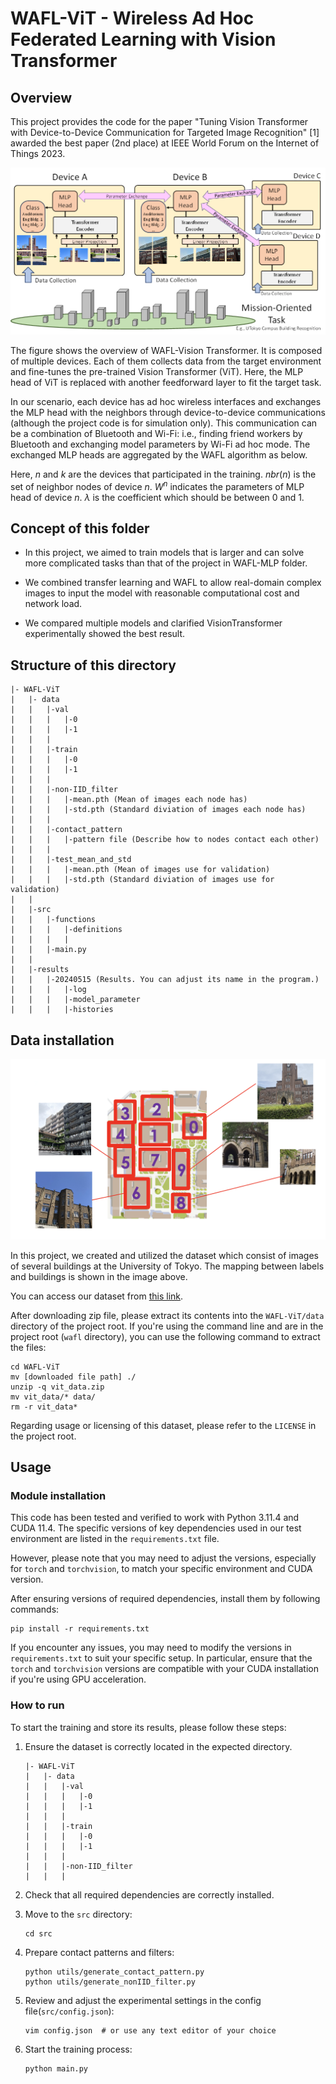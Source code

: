 # WAFL-ViT - Wireless Ad Hoc Federated Learning with Vision Transformer

## Overview

This project provides the code for the paper "Tuning Vision Transformer with Device-to-Device Communication for Targeted Image Recognition" \[1\] awarded the best paper (2nd place) at IEEE World Forum on the Internet of Things 2023.

![Architecture](./assets/architecture.png)

The figure shows the overview of WAFL-Vision Transformer. It is composed of multiple devices. Each of them collects data from the target environment and fine-tunes the pre-trained Vision Transformer (ViT). Here, the MLP head of ViT is replaced with another feedforward layer to fit the target task.

In our scenario, each device has ad hoc wireless interfaces and exchanges the MLP head with the neighbors through device-to-device communications (although the project code is for simulation only). This communication can be a combination of Bluetooth and Wi-Fi: i.e., finding friend workers by Bluetooth and exchanging model parameters by Wi-Fi ad hoc mode. The exchanged MLP heads are aggregated by the WAFL algorithm as below.



Here, $n$ and $k$ are the devices that participated in the training. $nbr(n)$ is the set of neighbor nodes of device $n$. $W^n$ indicates the parameters of MLP head of device $n$. $\lambda$ is the coefficient which should be between 0 and 1.


## Concept of this folder

- In this project, we aimed to train models that is larger and can solve more complicated tasks than that of the project in WAFL-MLP folder.

- We combined transfer learning and WAFL to allow real-domain complex images to input the model with reasonable computational cost and network load.

- We compared multiple models and clarified VisionTransformer experimentally showed the best result.

## Structure of this directory

```plain text
|- WAFL-ViT
|   |- data
|   |   |-val
|   |   |   |-0
|   |   |   |-1
|   |   |   
|   |   |-train
|   |   |   |-0
|   |   |   |-1
|   |   |   
|   |   |-non-IID_filter
|   |   |   |-mean.pth (Mean of images each node has)
|   |   |   |-std.pth (Standard diviation of images each node has)
|   |   |
|   |   |-contact_pattern
|   |   |   |-pattern file (Describe how to nodes contact each other)
|   |   |   
|   |   |-test_mean_and_std
|   |   |   |-mean.pth (Mean of images use for validation)
|   |   |   |-std.pth (Standard diviation of images use for validation)
|   |
|   |-src
|   |   |-functions
|   |   |   |-definitions 
|   |   |   |
|   |   |-main.py
|   |   
|   |-results
|   |   |-20240515 (Results. You can adjust its name in the program.)
|   |   |   |-log
|   |   |   |-model_parameter
|   |   |   |-histories
```

## Data installation

![System overview](./assets/dataset_abstract.png)

In this project, we created and utilized the dataset which consist of  images of several buildings at the University of Tokyo.
The mapping between labels and buildings is shown in the image above.

You can access our dataset from [this link](https://drive.google.com/file/d/1GKbMyfAkvCVT1a6g2KyvkC3MYxf5VPrZ/view).

After downloading zip file, please extract its contents into the `WAFL-ViT/data` directory of the project root.
If you're using the command line and are in the project root (`wafl` directory), you can use the following command to extract the files:

``` Linux
cd WAFL-ViT
mv [downloaded file path] ./
unzip -q vit_data.zip
mv vit_data/* data/
rm -r vit_data*
```

Regarding usage or licensing of this dataset, please refer to the `LICENSE` in the project root.

## Usage

### Module installation

This code has been tested and verified to work with Python 3.11.4 and CUDA 11.4.
The specific versions of key dependencies used in our test environment are listed in the `requirements.txt` file.

However, please note that you may need to adjust the versions, especially for `torch` and `torchvision`, to match your specific environment and CUDA version.

After ensuring versions of required dependencies, install them by following commands:

```Linux
pip install -r requirements.txt
```

If you encounter any issues, you may need to modify the versions in `requirements.txt` to suit your specific setup. In particular, ensure that the `torch` and `torchvision` versions are compatible with your CUDA installation if you're using GPU acceleration.

### How to run

To start the training and store its results, please follow these steps:

1. Ensure the dataset is correctly located in the expected directory.

    ```plain text
    |- WAFL-ViT
    |   |- data
    |   |   |-val
    |   |   |   |-0
    |   |   |   |-1
    |   |   |   
    |   |   |-train
    |   |   |   |-0
    |   |   |   |-1
    |   |   |   
    |   |   |-non-IID_filter
    |   |   |
    ```

2. Check that all required dependencies are correctly installed.
3. Move to the `src` directory:
  
    ```Linux
    cd src
    ```

4. Prepare contact patterns and filters:

    ```Linux
    python utils/generate_contact_pattern.py
    python utils/generate_nonIID_filter.py
    ```

5. Review and adjust the experimental settings in the config file(`src/config.json`):

    ```Linux
    vim config.json  # or use any text editor of your choice
    ```

6. Start the training process:

    ```Linux
    python main.py
    ```
